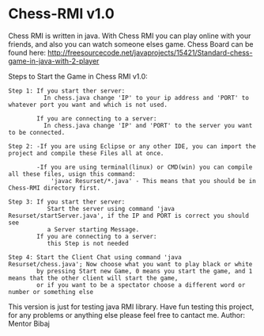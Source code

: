 # Chess-RMI v1.0

Chess RMI is written in java. 
With Chess RMI you can play online with your friends, and also you can watch someone elses game.
Chess Board can be found here: http://freesourcecode.net/javaprojects/15421/Standard-chess-game-in-java-with-2-player

Steps to Start the Game in Chess RMI v1.0: 

    Step 1: If you start ther server:
              In chess.java change 'IP' to your ip address and 'PORT' to whatever port you want and which is not used.
              
            If you are connecting to a server: 
              In chess.java change 'IP' and 'PORT' to the server you want to be connected.
    
    Step 2: -If you are using Eclipse or any other IDE, you can import the project and compile these Files all at once.
    
            -If you are using terminal(linux) or CMD(win) you can compile all these files, usign this command: 
                'javac Resurset/*.java' - This means that you should be in Chess-RMI directory first.
    
    Step 3: If you start ther server:
               Start the server using command 'java Resurset/startServer.java', if the IP and PORT is correct you should see 
               a Server starting Message.
            If you are connecting to a server: 
               this Step is not needed
    
    Step 4: Start the Client Chat using command 'java Resurset/chess.java'; Now choose what you want to play black or white
            by pressing Start new Game, 0 means you start the game, and 1 means that the other client will start the game,
            or if you want to be a spectator choose a different word or number or something else
  
This version is just for testing java RMI library.
Have fun testing this project, for any problems or anything else please feel free to cantact me.
Author: Mentor Bibaj
